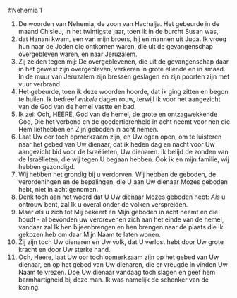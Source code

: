 #Nehemia 1
1. De woorden van Nehemia, de zoon van Hachalja. Het gebeurde in de maand Chisleu, in het twintigste jaar, toen ik in de burcht Susan was,
2. dat Hanani kwam, een van mijn broers, hij en mannen uit Juda. Ik vroeg hun naar de Joden die ontkomen waren, die uit de gevangenschap overgebleven waren, en naar Jeruzalem.
3. Zij zeiden tegen mij: De overgeblevenen, die uit de gevangenschap daar in het gewest zijn overgebleven, verkeren in grote ellende en in smaad. In de muur van Jeruzalem zijn bressen geslagen en zijn poorten zijn met vuur verbrand.
4. Het gebeurde, toen ik deze woorden hoorde, dat ik ging zitten en begon te huilen. Ik bedreef *enkele* dagen rouw, terwijl ik voor het aangezicht van de God van de hemel vastte en bad.
5. Ik zei: Och, HEERE, God van de hemel, de grote en ontzagwekkende God, Die het verbond en de goedertierenheid in acht neemt voor hen die Hem liefhebben en Zijn geboden in acht nemen.
6. Laat Uw oor toch opmerkzaam zijn, en Uw ogen open, om te luisteren naar het gebed van Uw dienaar, dat ik heden dag en nacht voor Uw aangezicht bid voor de Israëlieten, Uw dienaren. Ik belijd de zonden van de Israëlieten, die wij tegen U begaan hebben. Ook ik en mijn familie, wij hebben gezondigd.
7. Wij hebben het grondig bij u verdorven. Wij hebben de geboden, de verordeningen en de bepalingen, die U aan Uw dienaar Mozes geboden hebt, niet in acht genomen.
8. Denk toch aan het woord dat U Uw dienaar Mozes geboden hebt: *Als* u ontrouw bent, zal Ik u overal onder de volken verspreiden.
9. Maar *als* u zich tot Mij bekeert en Mijn geboden in acht neemt en die houdt - al bevonden uw verdrevenen zich aan het einde van de hemel, vandaar zal Ik hen bijeenbrengen en hen brengen naar de plaats die Ik gekozen heb om daar Mijn Naam te laten wonen.
10. Zij zijn toch Uw dienaren en Uw volk, dat U verlost hebt door Uw grote kracht en door Uw sterke hand.
11. Och, Heere, laat Uw oor toch opmerkzaam zijn op het gebed van Uw dienaar, en op het gebed van Uw dienaren, die er vreugde in vinden Uw Naam te vrezen. Doe Uw dienaar vandaag toch slagen en geef hem barmhartigheid bij deze man. Ik was namelijk de schenker van de koning.
